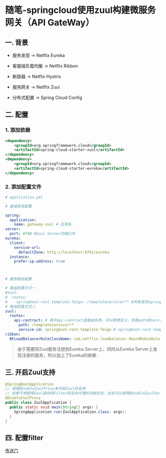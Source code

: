# 随笔-springcloud使用zuul构建微服务网关（API GateWay）


## 一. 背景
* 服务发现 -> Netflix Eureka

* 客服端负载均衡 -> Netflix Ribbon

* 断路器 -> Netflix Hystrix

* 服务网关 -> Netflix Zuul

* 分布式配置 -> Spring Cloud Config
## 二. 配置
### 1. 添加依赖
```xml
<dependency>
    <groupId>org.springframework.cloud</groupId>
    <artifactId>spring-cloud-starter-zuul</artifactId>
</dependency>
<dependency>
    <groupId>org.springframework.cloud</groupId>
    <artifactId>spring-cloud-starter-eureka</artifactId>
</dependency>
```
### 2. 添加配置文件
```yml
# application.yml

# 基础信息配置

spring:
  application:
    name: gateway-zuul # 应用名
server:
  port: 8768 #Zuul Server的端口号
eureka:
  client:
    service-url:
      defaultZone: http://localhost:8761/eureka
  instance:
    prefer-ip-address: true



# 服务路由配置

# 路由配置方式一
#zuul:
#  routes:
#    springboot-rest-template-feign: /templateservice/** #所有请求springboot-rest-template-feign的请求，都会被拦截，并且转发到templateservice上
# 路由配置方式二
zuul:
  routes:
    api-contract: # 其中api-contract是路由名称，可以随便定义，但是path和service-id需要一一对应
      path: /templateservice/**
      service-id: springboot-rest-template-feign # springboot-rest-template-feign为注册到Eureka上的服务名
ribbon:
  NFLoadBalancerRuleClassName: com.netflix.loadbalancer.RoundRobinRule # 配置服务端负载均衡策略 

```


> 由于需要将Zuul服务注册到Eureka Server上，同时从Eureka Server上发现注册的服务，所以加上了Eureka的依赖

## 三. 开启Zuul支持

```java
@SpringBootApplication
// 使用@EnableZuulProxy来开启Zuul的支持
// 如果不想使用Zuul提供的Filter和反向代理的功能的话，此处可以使用@EnableZuulServer注解
@EnableZuulProxy 
public class ZuulApplication {
  public static void main(String[] args) {
    SpringApplication.run(ZuulApplication.class, args);
  }
}
```

## 四. 配置filter
[传送门](https://blog.csdn.net/liuchuanhong1/article/details/62236793)




<comment/>